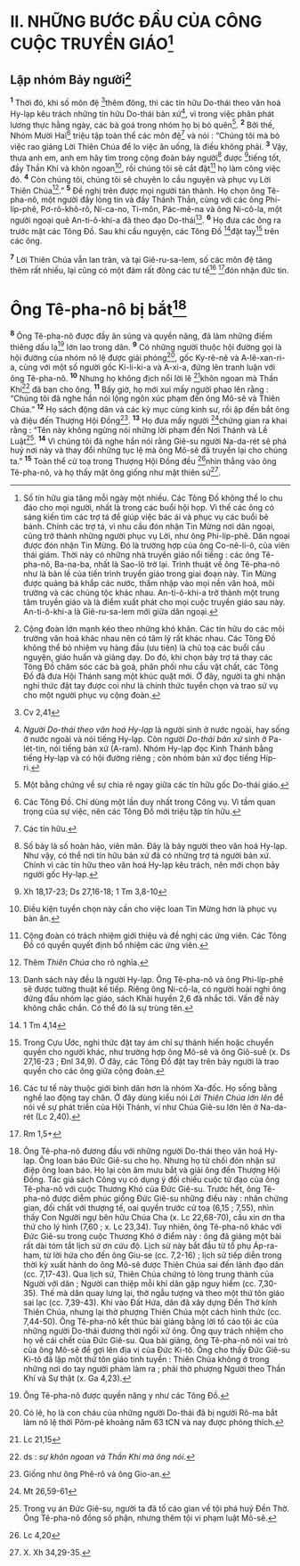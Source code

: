 # II. NHỮNG BƯỚC ĐẦU CỦA CÔNG CUỘC TRUYỀN GIÁO[^1]
## Lập nhóm Bảy người[^2]
<sup><b>1</b></sup> Thời đó, khi số môn đệ [^1*]thêm đông, thì các tín hữu Do-thái theo văn hoá Hy-lạp kêu trách những tín hữu Do-thái bản xứ[^3], vì trong việc phân phát lương thực hằng ngày, các bà goá trong nhóm họ bị bỏ quên[^4]. <sup><b>2</b></sup> Bởi thế, Nhóm Mười Hai[^5] triệu tập toàn thể các môn đệ[^6] và nói : “Chúng tôi mà bỏ việc rao giảng Lời Thiên Chúa để lo việc ăn uống, là điều không phải. <sup><b>3</b></sup> Vậy, thưa anh em, anh em hãy tìm trong cộng đoàn bảy người[^7] được [^2*]tiếng tốt, đầy Thần Khí và khôn ngoan[^8], rồi chúng tôi sẽ cắt đặt[^9] họ làm công việc đó. <sup><b>4</b></sup> Còn chúng tôi, chúng tôi sẽ chuyên lo cầu nguyện và phục vụ Lời Thiên Chúa[^10].” <sup><b>5</b></sup> Đề nghị trên được mọi người tán thành. Họ chọn ông Tê-pha-nô, một người đầy lòng tin và đầy Thánh Thần, cùng với các ông Phi-líp-phê, Pơ-rô-khô-rô, Ni-ca-no, Ti-môn, Pác-mê-na và ông Ni-cô-la, một người ngoại quê An-ti-ô-khi-a đã theo đạo Do-thái[^11]. <sup><b>6</b></sup> Họ đưa các ông ra trước mặt các Tông Đồ. Sau khi cầu nguyện, các Tông Đồ [^3*]đặt tay[^12] trên các ông.

<sup><b>7</b></sup> Lời Thiên Chúa vẫn lan tràn, và tại Giê-ru-sa-lem, số các môn đệ tăng thêm rất nhiều, lại cũng có một đám rất đông các tư tế[^13] [^4*]đón nhận đức tin.

# Ông Tê-pha-nô bị bắt[^14]
<sup><b>8</b></sup> Ông Tê-pha-nô được đầy ân sủng và quyền năng, đã làm những điềm thiêng dấu lạ[^15] lớn lao trong dân. <sup><b>9</b></sup> Có những người thuộc hội đường gọi là hội đường của nhóm nô lệ được giải phóng[^16], gốc Ky-rê-nê và A-lê-xan-ri-a, cùng với một số người gốc Ki-li-ki-a và A-xi-a, đứng lên tranh luận với ông Tê-pha-nô. <sup><b>10</b></sup> Nhưng họ không địch nổi lời lẽ [^5*]khôn ngoan mà Thần Khí[^17] đã ban cho ông. <sup><b>11</b></sup> Bấy giờ, họ mới xui mấy người phao lên rằng : “Chúng tôi đã nghe hắn nói lộng ngôn xúc phạm đến ông Mô-sê và Thiên Chúa.” <sup><b>12</b></sup> Họ sách động dân và các kỳ mục cùng kinh sư, rồi ập đến bắt ông và điệu đến Thượng Hội Đồng[^18]. <sup><b>13</b></sup> Họ đưa mấy người [^6*]chứng gian ra khai rằng : “Tên này không ngừng nói những lời phạm đến Nơi Thánh và Lề Luật[^19]. <sup><b>14</b></sup> Vì chúng tôi đã nghe hắn nói rằng Giê-su người Na-da-rét sẽ phá huỷ nơi này và thay đổi những tục lệ mà ông Mô-sê đã truyền lại cho chúng ta.” <sup><b>15</b></sup> Toàn thể cử toạ trong Thượng Hội Đồng đều [^7*]nhìn thẳng vào ông Tê-pha-nô, và họ thấy mặt ông giống như mặt thiên sứ[^20].

[^1]: Số tín hữu gia tăng mỗi ngày một nhiều. Các Tông Đồ không thể lo chu đáo cho mọi người, nhất là trong các buổi hội họp. Vì thế các ông có sáng kiến tìm các trợ tá để giúp việc bác ái và phục vụ các buổi bẻ bánh. Chính các trợ tá, vì nhu cầu đón nhận Tin Mừng nơi dân ngoại, cũng trở thành những người phục vụ Lời, như ông Phi-líp-phê. Dân ngoại được đón nhận Tin Mừng. Đó là trường hợp của ông Co-nê-li-ô, của viên thái giám. Thời này có những nhà truyền giáo nổi tiếng : các ông Tê-pha-nô, Ba-na-ba, nhất là Sao-lô trở lại. Trình thuật về ông Tê-pha-nô như là bản lề của tiến trình truyền giáo trong giai đoạn này. Tin Mừng được quảng bá khắp các nước, thấm nhập vào mọi nền văn hoá, môi trường và các chủng tộc khác nhau. An-ti-ô-khi-a trở thành một trung tâm truyền giáo và là điểm xuất phát cho mọi cuộc truyền giáo sau này. An-ti-ô-khi-a là Giê-ru-sa-lem mới giữa dân ngoại.
[^2]: Cộng đoàn lớn mạnh kéo theo những khó khăn. Các tín hữu do các môi trường văn hoá khác nhau nên có tâm lý rất khác nhau. Các Tông Đồ không thể bỏ nhiệm vụ hàng đầu (ưu tiên) là chủ toạ các buổi cầu nguyện, giáo huấn và giảng dạy. Do đó, khi chọn bảy trợ tá thay các Tông Đồ chăm sóc các bà goá, phân phối nhu cầu vật chất, các Tông Đồ đã đưa Hội Thánh sang một khúc quặt mới. Ở đây, người ta ghi nhận nghi thức đặt tay được coi như là chính thức tuyển chọn và trao sứ vụ cho một người phục vụ cộng đoàn.
[^3]: <i>Người Do-thái theo văn hoá Hy-lạp</i> là người sinh ở nước ngoài, hay sống ở nước ngoài và nói tiếng Hy-lạp. Còn người <i>Do-thái bản xứ</i> sinh ở Pa-lét-tin, nói tiếng bản xứ (A-ram). Nhóm Hy-lạp đọc Kinh Thánh bằng tiếng Hy-lạp và có hội đường riêng ; còn nhóm bản xứ đọc tiếng Híp-ri.
[^4]: Một bằng chứng về sự chia rẽ ngay giữa các tín hữu gốc Do-thái giáo.
[^5]: Các Tông Đồ. Chỉ dùng một lần duy nhất trong Công vụ. Vì tầm quan trọng của sự việc, nên các Tông Đồ mới triệu tập tín hữu.
[^6]: Các tín hữu.
[^7]: Số bảy là số hoàn hảo, viên mãn. Đây là bảy người theo văn hoá Hy-lạp. Như vậy, có thể nơi tín hữu bản xứ đã có những trợ tá người bản xứ. Chính vì các tín hữu theo văn hoá Hy-lạp kêu trách, nên mới chọn bảy người gốc Hy-lạp.
[^8]: Điều kiện tuyển chọn này cần cho việc loan Tin Mừng hơn là phục vụ bàn ăn.
[^9]: Cộng đoàn có trách nhiệm giới thiệu và đề nghị các ứng viên. Các Tông Đồ có quyền quyết định bổ nhiệm các ứng viên.
[^10]: Thêm <i>Thiên Chúa</i> cho rõ nghĩa.
[^11]: Danh sách này đều là người Hy-lạp. Ông Tê-pha-nô và ông Phi-líp-phê sẽ được tường thuật kế tiếp. Riêng ông Ni-cô-la, có người hoài nghi ông đứng đầu nhóm lạc giáo, sách Khải huyền 2,6 đã nhắc tới. Vấn đề này không chắc chắn. Có thể đó là sự trùng tên.
[^12]: Trong Cựu Ước, nghi thức đặt tay ám chỉ sự thánh hiến hoặc chuyển quyền cho người khác, như trường hợp ông Mô-sê và ông Giô-suê (x. Ds 27,16-23 ; Đnl 34,9). Ở đây, các Tông Đồ đặt tay trên bảy người là trao quyền cho các ông giữa cộng đoàn.
[^13]: Các tư tế này thuộc giới bình dân hơn là nhóm Xa-đốc. Họ sống bằng nghề lao động tay chân. Ở đây dùng kiểu nói <i>Lời Thiên Chúa lớn lên</i> để nói về sự phát triển của Hội Thánh, ví như Chúa Giê-su lớn lên ở Na-da-rét (Lc 2,40).
[^14]: Ông Tê-pha-nô đương đầu với những người Do-thái theo văn hoá Hy-lạp. Ông loan báo Đức Giê-su cho họ. Nhưng họ từ chối đón nhận sứ điệp ông loan báo. Họ lại còn âm mưu bắt và giải ông đến Thượng Hội Đồng. Tác giả sách Công vụ có dụng ý đối chiếu cuộc tử đạo của ông Tê-pha-nô với cuộc Thương Khó của Đức Giê-su. Trước hết, ông Tê-pha-nô được diễm phúc giống Đức Giê-su những điều này : nhân chứng gian, đối chất với thượng tế, oai quyền trước cử toạ (6,15 ; 7,55), nhìn thấy Con Người ngự bên hữu Chúa Cha (x. Lc 22,68-70), cầu xin ơn tha thứ cho lý hình (7,60 ; x. Lc 23,34). Tuy nhiên, ông Tê-pha-nô khác với Đức Giê-su trong cuộc Thương Khó ở điểm này : ông đã giảng một bài rất dài tóm tắt lịch sử ơn cứu độ. Lịch sử này bắt đầu từ tổ phụ Áp-ra-ham, từ lời hứa cho đến ông Giu-se (cc. 7,2-16) ; lịch sử tiếp diễn trong thời kỳ xuất hành do ông Mô-sê được Thiên Chúa sai đến lãnh đạo dân (cc. 7,17-43). Qua lịch sử, Thiên Chúa chứng tỏ lòng trung thành của Người với dân ; Người can thiệp mỗi khi dân gặp nguy hiểm (cc. 7,30-35). Thế mà dân quay lưng lại, thờ ngẫu tượng và theo một thứ tôn giáo sai lạc (cc. 7,39-43). Khi vào Đất Hứa, dân đã xây dựng Đền Thờ kính Thiên Chúa, nhưng lại thờ phượng Thiên Chúa một cách hình thức (cc. 7,44-50). Ông Tê-pha-nô kết thúc bài giảng bằng lời tố cáo tội ác của những người Do-thái đương thời ngồi xử ông. Ông quy trách nhiệm cho họ về cái chết của Đức Giê-su. Qua bài giảng, ông Tê-pha-nô nói vai trò của ông Mô-sê để gợi lên địa vị của Đức Ki-tô. Ông cho thấy Đức Giê-su Ki-tô đã lập một thứ tôn giáo tinh tuyền : Thiên Chúa không ở trong những nơi do tay người phàm làm ra ; phải thờ phượng Người theo Thần Khí và Sự thật (x. Ga 4,23).
[^15]: Ông Tê-pha-nô được quyền năng y như các Tông Đồ.
[^16]: Có lẽ, họ là con cháu của những người Do-thái đã bị người Rô-ma bắt làm nô lệ thời Pôm-pê khoảng năm 63 tCN và nay được phóng thích.
[^17]: ds : <i>sự khôn ngoan và Thần Khí mà ông nói</i>.
[^18]: Giống như ông Phê-rô và ông Gio-an.
[^19]: Trong vụ án Đức Giê-su, người ta đã tố cáo gian về tội phá huỷ Đền Thờ. Ông Tê-pha-nô đồng số phận, nhưng thêm tội vi phạm luật Mô-sê.
[^20]: X. Xh 34,29-35.
[^1*]: Cv 2,41
[^2*]: Xh 18,17-23; Ds 27,16-18; 1 Tm 3,8-10
[^3*]: 1 Tm 4,14
[^4*]: Rm 1,5+
[^5*]: Lc 21,15
[^6*]: Mt 26,59-61
[^7*]: Lc 4,20
